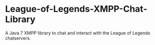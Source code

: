 League-of-Legends-XMPP-Chat-Library
===================================

A Java 7 XMPP library to chat and interact with the League of Legends chatservers.

